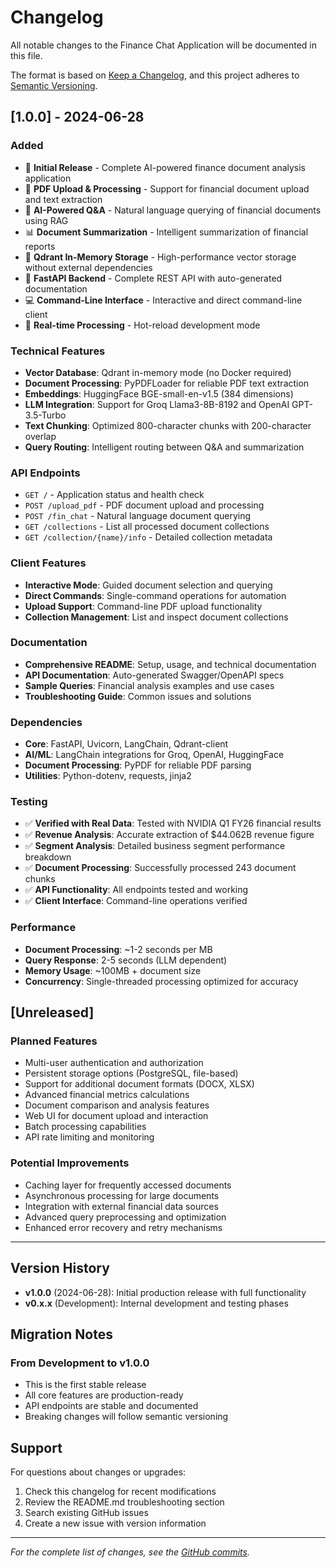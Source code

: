 # Changelog

All notable changes to the Finance Chat Application will be documented in this file.

The format is based on [Keep a Changelog](https://keepachangelog.com/en/1.0.0/),
and this project adheres to [Semantic Versioning](https://semver.org/spec/v2.0.0.html).

## [1.0.0] - 2024-06-28

### Added
- 🏦 **Initial Release** - Complete AI-powered finance document analysis application
- 📄 **PDF Upload & Processing** - Support for financial document upload and text extraction
- 🧠 **AI-Powered Q&A** - Natural language querying of financial documents using RAG
- 📊 **Document Summarization** - Intelligent summarization of financial reports
- 💾 **Qdrant In-Memory Storage** - High-performance vector storage without external dependencies
- 🚀 **FastAPI Backend** - Complete REST API with auto-generated documentation
- 💻 **Command-Line Interface** - Interactive and direct command-line client
- 🔄 **Real-time Processing** - Hot-reload development mode

### Technical Features
- **Vector Database**: Qdrant in-memory mode (no Docker required)
- **Document Processing**: PyPDFLoader for reliable PDF text extraction
- **Embeddings**: HuggingFace BGE-small-en-v1.5 (384 dimensions)
- **LLM Integration**: Support for Groq Llama3-8B-8192 and OpenAI GPT-3.5-Turbo
- **Text Chunking**: Optimized 800-character chunks with 200-character overlap
- **Query Routing**: Intelligent routing between Q&A and summarization

### API Endpoints
- `GET /` - Application status and health check
- `POST /upload_pdf` - PDF document upload and processing
- `POST /fin_chat` - Natural language document querying
- `GET /collections` - List all processed document collections
- `GET /collection/{name}/info` - Detailed collection metadata

### Client Features
- **Interactive Mode**: Guided document selection and querying
- **Direct Commands**: Single-command operations for automation
- **Upload Support**: Command-line PDF upload functionality
- **Collection Management**: List and inspect document collections

### Documentation
- **Comprehensive README**: Setup, usage, and technical documentation
- **API Documentation**: Auto-generated Swagger/OpenAPI specs
- **Sample Queries**: Financial analysis examples and use cases
- **Troubleshooting Guide**: Common issues and solutions

### Dependencies
- **Core**: FastAPI, Uvicorn, LangChain, Qdrant-client
- **AI/ML**: LangChain integrations for Groq, OpenAI, HuggingFace
- **Document Processing**: PyPDF for reliable PDF parsing
- **Utilities**: Python-dotenv, requests, jinja2

### Testing
- ✅ **Verified with Real Data**: Tested with NVIDIA Q1 FY26 financial results
- ✅ **Revenue Analysis**: Accurate extraction of $44.062B revenue figure
- ✅ **Segment Analysis**: Detailed business segment performance breakdown
- ✅ **Document Processing**: Successfully processed 243 document chunks
- ✅ **API Functionality**: All endpoints tested and working
- ✅ **Client Interface**: Command-line operations verified

### Performance
- **Document Processing**: ~1-2 seconds per MB
- **Query Response**: 2-5 seconds (LLM dependent)
- **Memory Usage**: ~100MB + document size
- **Concurrency**: Single-threaded processing optimized for accuracy

## [Unreleased]

### Planned Features
- Multi-user authentication and authorization
- Persistent storage options (PostgreSQL, file-based)
- Support for additional document formats (DOCX, XLSX)
- Advanced financial metrics calculations
- Document comparison and analysis features
- Web UI for document upload and interaction
- Batch processing capabilities
- API rate limiting and monitoring

### Potential Improvements
- Caching layer for frequently accessed documents
- Asynchronous processing for large documents
- Integration with external financial data sources
- Advanced query preprocessing and optimization
- Enhanced error recovery and retry mechanisms

---

## Version History

- **v1.0.0** (2024-06-28): Initial production release with full functionality
- **v0.x.x** (Development): Internal development and testing phases

## Migration Notes

### From Development to v1.0.0
- This is the first stable release
- All core features are production-ready
- API endpoints are stable and documented
- Breaking changes will follow semantic versioning

## Support

For questions about changes or upgrades:
1. Check this changelog for recent modifications
2. Review the README.md troubleshooting section  
3. Search existing GitHub issues
4. Create a new issue with version information

---

*For the complete list of changes, see the [GitHub commits](https://github.com/your-username/finance-chatapp/commits/main).* 